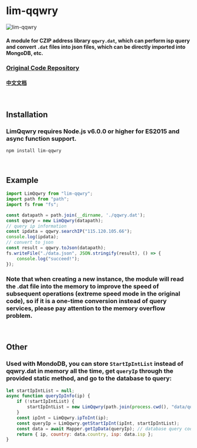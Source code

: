 # lim-qqwry

<img src="https://img.shields.io/npm/v/lim-qqwry" alt="lim-qqwry"/>

#### A module for CZIP address library `qqwry.dat`, which can perform isp query and convert `.dat` files into json files, which can be directly imported into MongoDB, etc.
### [Original Code Repository](https://github.com/cnwhy/lib-qqwry)

#### [中文文档](https://github.com/lim-kim930/lim-qqwry/blob/main/README_CN.md)

<br>

## Installation

### LimQqwry requires **Node.js v6.0.0** or higher for ES2015 and async function support.

```
npm install lim-qqwry
```
<br>

## Example

```javascript
import LimQqwry from "lim-qqwry";
import path from "path";
import fs from "fs";

const datapath = path.join(__dirname, './qqwry.dat');
const qqwry = new LimQqwry(datapath);
// query ip information
const ipdata = qqwry.searchIP("115.120.105.66");
console.log(ipdata);
// convert to json
const result = qqwry.toJson(datapath);
fs.writeFile("./data.json", JSON.stringify(result), () => {
    console.log("succeed!");
});
```

### Note that when creating a new instance, the module will read the .dat file into the memory to improve the speed of subsequent operations (extreme speed mode in the original code), so if it is a one-time conversion instead of query services, please pay attention to the memory overflow problem.

<br>

## Other
### Used with MondoDB, you can store `StartIpIntList` instead of qqwry.dat in memory all the time, get `queryIp` through the provided static method, and go to the database to query:

```javascript
let startIpIntList = null;
async function queryIpInfo(ip) {
    if (!startIpIntList) {
        startIpIntList = new LimQqwry(path.join(process.cwd(), "data/qqwry.dat")).getStartIpIntList();
    }
    const ipInt = LimQqwry.ipToInt(ip);
    const queryIp = LimQqwry.getStartIpInt(ipInt, startIpIntList);
    const data = await Mapper.getIpData(queryIp); // database query code example
    return { ip, country: data.country, isp: data.isp };
}
```
